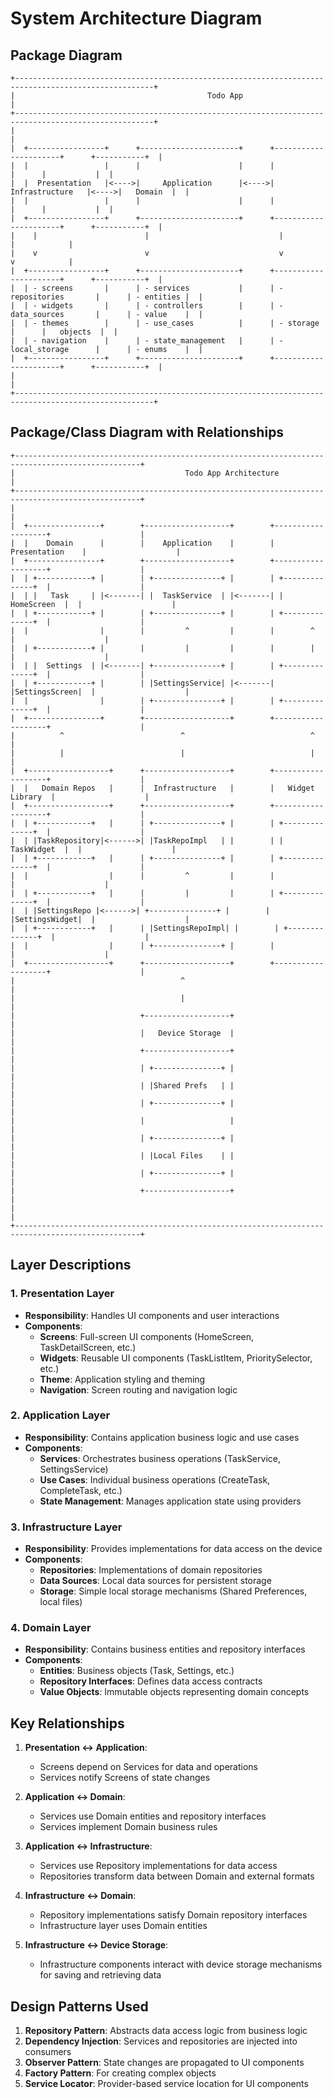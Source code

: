 # System Architecture Diagram

## Package Diagram

```
+-----------------------------------------------------------------------------------------------------+
|                                           Todo App                                                  |
+-----------------------------------------------------------------------------------------------------+
|                                                                                                     |
|  +-----------------+      +----------------------+      +----------------------+      +-----------+  |
|  |                 |      |                      |      |                      |      |           |  |
|  |  Presentation   |<---->|     Application      |<---->|     Infrastructure   |<---->|   Domain  |  |
|  |                 |      |                      |      |                      |      |           |  |
|  +-----------------+      +----------------------+      +----------------------+      +-----------+  |
|    |                        |                             |                             |            |
|    v                        v                             v                             v            |
|  +-----------------+      +----------------------+      +----------------------+      +-----------+  |
|  | - screens       |      | - services           |      | - repositories       |      | - entities |  |
|  | - widgets       |      | - controllers        |      | - data_sources       |      | - value    |  |
|  | - themes        |      | - use_cases          |      | - storage            |      |   objects  |  |
|  | - navigation    |      | - state_management   |      | - local_storage      |      | - enums    |  |
|  +-----------------+      +----------------------+      +----------------------+      +-----------+  |
|                                                                                                     |
+-----------------------------------------------------------------------------------------------------+
```

## Package/Class Diagram with Relationships

```
+--------------------------------------------------------------------------------------------------+
|                                      Todo App Architecture                                       |
+--------------------------------------------------------------------------------------------------+
|                                                                                                  |
|  +----------------+        +-------------------+        +-------------------+                    |
|  |    Domain      |        |    Application    |        |   Presentation    |                    |
|  +----------------+        +-------------------+        +-------------------+                    |
|  | +------------+ |        | +---------------+ |        | +--------------+  |                    |
|  | |   Task     | |<-------| |  TaskService  | |<-------| |  HomeScreen  |  |                    |
|  | +------------+ |        | +---------------+ |        | +--------------+  |                    |
|  |                |        |         ^         |        |        ^          |                    |
|  | +------------+ |        |         |         |        |        |          |                    |
|  | |  Settings  | |<-------| +---------------+ |        | +--------------+  |                    |
|  | +------------+ |        | |SettingsService| |<-------| |SettingsScreen|  |                    |
|  |                |        | +---------------+ |        | +--------------+  |                    |
|  +----------------+        +-------------------+        +-------------------+                    |
|          ^                          ^                            ^                               |
|          |                          |                            |                               |
|  +------------------+      +-------------------+        +-------------------+                    |
|  |   Domain Repos   |      |  Infrastructure   |        |   Widget Library  |                    |
|  +------------------+      +-------------------+        +-------------------+                    |
|  | +------------+   |      | +---------------+ |        | +--------------+  |                    |
|  | |TaskRepository|<------>| |TaskRepoImpl   | |        | |  TaskWidget  |  |                    |
|  | +------------+   |      | +---------------+ |        | +--------------+  |                    |
|  |                  |      |         ^         |        |                   |                    |
|  | +------------+   |      |         |         |        | +--------------+  |                    |
|  | |SettingsRepo |<------>| +---------------+ |        | |SettingsWidget|  |                    |
|  | +------------+   |      | |SettingsRepoImpl| |        | +--------------+  |                    |
|  |                  |      | +---------------+ |        |                   |                    |
|  +------------------+      +-------------------+        +-------------------+                    |
|                                     ^                                                            |
|                                     |                                                            |
|                            +-------------------+                                                 |
|                            |   Device Storage  |                                                 |
|                            +-------------------+                                                 |
|                            | +---------------+ |                                                 |
|                            | |Shared Prefs   | |                                                 |
|                            | +---------------+ |                                                 |
|                            |                   |                                                 |
|                            | +---------------+ |                                                 |
|                            | |Local Files    | |                                                 |
|                            | +---------------+ |                                                 |
|                            +-------------------+                                                 |
|                                                                                                  |
+--------------------------------------------------------------------------------------------------+
```

## Layer Descriptions

### 1. Presentation Layer

- **Responsibility**: Handles UI components and user interactions
- **Components**:
  - **Screens**: Full-screen UI components (HomeScreen, TaskDetailScreen, etc.)
  - **Widgets**: Reusable UI components (TaskListItem, PrioritySelector, etc.)
  - **Theme**: Application styling and theming
  - **Navigation**: Screen routing and navigation logic

### 2. Application Layer

- **Responsibility**: Contains application business logic and use cases
- **Components**:
  - **Services**: Orchestrates business operations (TaskService, SettingsService)
  - **Use Cases**: Individual business operations (CreateTask, CompleteTask, etc.)
  - **State Management**: Manages application state using providers

### 3. Infrastructure Layer

- **Responsibility**: Provides implementations for data access on the device
- **Components**:
  - **Repositories**: Implementations of domain repositories
  - **Data Sources**: Local data sources for persistent storage
  - **Storage**: Simple local storage mechanisms (Shared Preferences, local files)

### 4. Domain Layer

- **Responsibility**: Contains business entities and repository interfaces
- **Components**:
  - **Entities**: Business objects (Task, Settings, etc.)
  - **Repository Interfaces**: Defines data access contracts
  - **Value Objects**: Immutable objects representing domain concepts

## Key Relationships

1. **Presentation ↔ Application**:

   - Screens depend on Services for data and operations
   - Services notify Screens of state changes

2. **Application ↔ Domain**:

   - Services use Domain entities and repository interfaces
   - Services implement Domain business rules

3. **Application ↔ Infrastructure**:

   - Services use Repository implementations for data access
   - Repositories transform data between Domain and external formats

4. **Infrastructure ↔ Domain**:

   - Repository implementations satisfy Domain repository interfaces
   - Infrastructure layer uses Domain entities

5. **Infrastructure ↔ Device Storage**:
   - Infrastructure components interact with device storage mechanisms for saving and retrieving data

## Design Patterns Used

1. **Repository Pattern**: Abstracts data access logic from business logic
2. **Dependency Injection**: Services and repositories are injected into consumers
3. **Observer Pattern**: State changes are propagated to UI components
4. **Factory Pattern**: For creating complex objects
5. **Service Locator**: Provider-based service location for UI components
